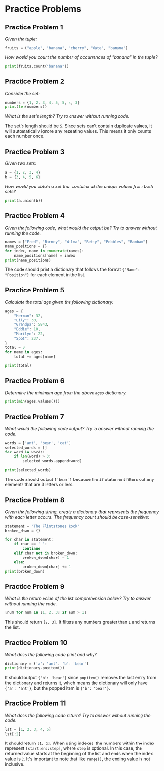 # Practice Problems

## Practice Problem 1
*Given the tuple:*

```python
fruits = ("apple", "banana", "cherry", "date", "banana")
```

*How would you count the number of occurrences of "banana" in the tuple?*

```python
print(fruits.count("banana"))
```

## Practice Problem 2
*Consider the set:*

```python
numbers = {1, 2, 3, 4, 5, 5, 4, 3}
print(len(numbers))
```

*What is the set's length? Try to answer without running code.*

The set's length should be `5`. Since sets can't contain duplicate values, it will automatically ignore any repeating values. This means it only counts each number once.

## Practice Problem 3
*Given two sets:*

```python
a = {1, 2, 3, 4}
b = {3, 4, 5, 6}
```

*How would you obtain a set that contains all the unique values from both sets?*

```python
print(a.union(b))
```

## Practice Problem 4
*Given the following code, what would the output be? Try to answer without running the code.*

```python
names = ["Fred", "Barney", "Wilma", "Betty", "Pebbles", "Bambam"]
name_positions = {}
for index, name in enumerate(names):
	name_positions[name] = index
print(name_positions)
```

The code should print a dictionary that follows the format `{"Name": "Position"}` for each element in the list.

## Practice Problem 5
*Calculate the total age given the following dictionary:*

```python
ages = {
	"Herman": 32,
	"Lily": 30,
	"Grandpa": 5843,
	"Eddie": 10,
	"Marilyn": 22,
	"Spot": 237,
}
total = 0
for name in ages:
	total += ages[name]

print(total)
```

## Practice Problem 6
*Determine the minimum age from the above `ages` dictionary.*

```python
print(min(ages.values()))
```

## Practice Problem 7
*What would the following code output? Try to answer without running the code.*

```python
words = ['ant', 'bear', 'cat']
selected_words = []
for word in words:
	if len(word) > 3:
		selected_words.append(word)

print(selected_words)
```

The code should output `['bear']` because the `if` statement filters out any elements that are 3 letters or less.

## Practice Problem 8
*Given the following string, create a dictionary that represents the frequency with each letter occurs. The frequency count should be case-sensitive:*

```python
statement = "The Flintstones Rock"
broken_down = {}

for char in statement:
	if char == ' ':
		continue
	elif char not in broken_down:
		broken_down[char] = 1
	else:
		broken_down[char] += 1
print(broken_down)
```

## Practice Problem 9
*What is the return value of the list comprehension below? Try to answer without running the code.*

```python
[num for num in [1, 2, 3] if num > 1]
```

This should return `[2, 3]`.  It filters any numbers greater than `1` and returns the list.

## Practice Problem 10
*What does the following code print and why?*

```python
dictionary = {'a': 'ant', 'b': 'bear'}
print(dictionary.popitem())
```

It should output `{'b': 'bear'}` since `popitem()` removes the last entry from the dictionary and returns it, which means the dictionary will only have `{'a': 'ant'}`, but the popped item is `{'b': 'bear'}`.

## Practice Problem 11
*What does the following code return? Try to answer without running the code.*

```python
lst = [1, 2, 3, 4, 5]
lst[:2]
```

It should return `[1, 2]`. When using indexes, the numbers within the index represent `[start:end:step]`, where `step` is optional. In this case, the returned value starts at the beginning of the list and ends when the index value is `2`. It's important to note that like `range()`, the ending value is not inclusive.

